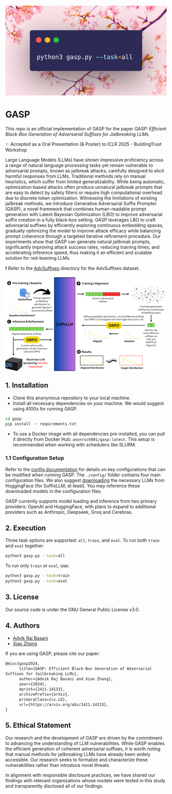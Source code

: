 ![code](./assets/code.png)

# GASP

This repo is an official implementation of GASP for the paper *GASP: Efficient Black-Box Generation of Adversarial Suffixes for Jailbreaking LLMs*. 

✨ Accepted as a Oral Presentation (& Poster) to ICLR 2025 - BuildingTrust Workshop 

Large Language Models (LLMs) have shown impressive proficiency across a range of natural language processing tasks yet remain vulnerable to adversarial prompts, known as jailbreak attacks, carefully designed to elicit harmful responses from LLMs. 
Traditional methods rely on manual heuristics, which suffer from limited generalizability. While being automatic, optimization-based attacks often produce unnatural jailbreak prompts that are easy to detect by safety filters or require high computational overhead due to discrete token optimization. Witnessing the limitations of existing jailbreak methods, we introduce Generative Adversarial Suffix Prompter (GASP), a novel framework that combines human-readable prompt generation with Latent Bayesian Optimization (LBO) to improve adversarial suffix creation in a fully black-box setting. GASP leverages LBO to craft adversarial suffixes by efficiently exploring continuous embedding spaces, gradually optimizing the model to improve attack efficacy while balancing prompt coherence through a targeted iterative refinement procedure. Our experiments show that GASP can generate natural jailbreak prompts, significantly improving attack success rates, reducing training times, and accelerating inference speed, thus making it an efficient and scalable solution for red-teaming LLMs.

❗ Refer to the [AdvSuffixes](./data/advsuffixes/README.md) directory for the AdvSuffixes dataset.

![GASP](./assets/gasp.svg)

## 1. Installation
- Clone this anonymous repository to your local machine.
- Install all necessary dependencies on your machine. We would suggest using A100s for running GASP.

```bash
cd gasp
pip install -r requirements.txt
```

- To use a Docker image with all dependencies pre-installed, you can pull it directly from Docker Hub: `anonrsch001/gasp:latest`. This setup is recommended when working with schedulers like SLURM.

### 1.1 Configuration Setup
Refer to the [config documentation](./config/README.md) for details on key configurations that can be modified when running GASP. The `./config/` folder contains four main configuration files. We also suggest [downloading](https://huggingface.co/docs/hub/en/models-downloading) the necessary LLMs from HuggingFace (for SuffixLLM, at least). You may reference these downloaded models in the configuration files.

GASP currently supports model loading and inference from two primary providers: OpenAI and HuggingFace, with plans to expand to additional providers such as Anthropic, Deepseek, Groq and Cerebras.

## 2. Execution
Three task options are supported: `all`, `train`, and `eval`. To run both `train` and `eval` together:

```bash
python3 gasp.py --task=all
```

To run only `train` or `eval`, use:

```bash
python3 gasp.py --task=train
python3 gasp.py --task=eval
```

## 3. License
Our source code is under the GNU General Public License v3.0.

## 4. Authors
- [Advik Raj Basani](https://github.com/floofcat)
- [Xiao Zhang](https://github.com/xiaozhanguva)

If you are using GASP, please cite our paper:
```
@misc{gasp2024,
      title={GASP: Efficient Black-Box Generation of Adversarial Suffixes for Jailbreaking LLMs}, 
      author={Advik Raj Basani and Xiao Zhang},
      year={2024},
      eprint={2411.14133},
      archivePrefix={arXiv},
      primaryClass={cs.LG},
      url={https://arxiv.org/abs/2411.14133}, 
}
```

## 5. Ethical Statement
Our research and the development of GASP are driven by the commitment to advancing the understanding of LLM vulnerabilities. While GASP enables the efficient generation of coherent adversarial suffixes, it is worth noting that manual methods for jailbreaking LLMs have already been widely accessible. Our research seeks to formalize and characterize these vulnerabilities rather than introduce novel threats. 

In alignment with responsible disclosure practices, we have shared our findings with relevant organizations whose models were tested in this study and transparently disclosed all of our findings. 


